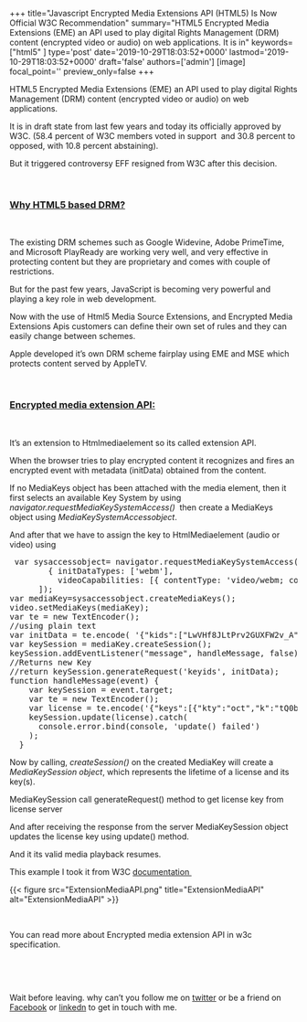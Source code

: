 +++
title="Javascript Encrypted Media Extensions API (HTML5) Is Now Official W3C Recommendation"
summary="HTML5 Encrypted Media Extensions (EME) an API used to play digital Rights Management (DRM) content (encrypted video or audio) on web applications. It is in"
keywords=["html5"
]
type='post'
date='2019-10-29T18:03:52+0000'
lastmod='2019-10-29T18:03:52+0000'
draft='false'
authors=['admin']
[image]
focal_point=''
preview_only=false
+++


HTML5 Encrypted Media Extensions (EME) an API used to play digital Rights Management (DRM) content (encrypted video or audio) on web applications.

It is in draft&nbsp;state from last few years and today its officially approved by W3C. (58.4 percent of W3C members voted in support &nbsp;and 30.8 percent to opposed, with 10.8 percent abstaining).

But it triggered controversy EFF resigned from W3C after this decision.

&nbsp;

### <span style="text-decoration: underline;">Why HTML5 based DRM?</span>

&nbsp;

The existing DRM schemes such as Google Widevine, Adobe PrimeTime, and Microsoft PlayReady are working very well, and very effective in protecting content but they are proprietary and comes with couple of restrictions.

But for the past few years, JavaScript is becoming very powerful and playing a key role in web development.

Now with the&nbsp;use of Html5 Media Source Extensions, and Encrypted Media Extensions Apis customers can define their own set of rules and they can easily change between schemes.

Apple developed it’s own DRM scheme fairplay using EME and MSE which protects content served by AppleTV.

&nbsp;

### <span style="text-decoration: underline;">Encrypted media extension API:</span>

&nbsp;

It’s an extension to Htmlmediaelement so its called extension API.

When the browser tries to play encrypted content it recognizes and fires an encrypted event with metadata (initData) obtained from the content.

If no MediaKeys object has been attached with the media element, then it first selects an available Key System by using <em>navigator.requestMediaKeySystemAccess() &nbsp;</em>then create a MediaKeys object using <em>MediaKeySystemAccessobject</em>.

And after that we have to assign the key to HtmlMediaelement (audio or video) using

<pre>&nbsp;<span class="javascript">var sysaccessobject= navigator.requestMediaKeySystemAccess(<span class="hljs-string">'org.w3.clearkey'</span>, [
        { <span class="hljs-attr">initDataTypes</span>: [<span class="hljs-string">'webm'</span>],
          <span class="hljs-attr">videoCapabilities</span>: [{ <span class="hljs-attr">contentType</span>: <span class="hljs-string">'video/webm; codecs="vp8"'</span> }] }
      ]);
var mediaKey=sysaccessobject.</span><span class="javascript">createMediaKeys();
</span><span class="javascript">video.setMediaKeys(mediaKey);
</span><span class="javascript"><span class="hljs-keyword">var</span> te = <span class="hljs-keyword">new</span> TextEncoder();
//using plain text
<span class="hljs-keyword">var</span> initData = te.encode( <span class="hljs-string">'{"kids":["LwVHf8JLtPrv2GUXFW2v_A"]}'</span>);
<span class="hljs-keyword">var</span> keySession = mediaKey.createSession();
keySession.addEventListener(<span class="hljs-string">"message"</span>, handleMessage, <span class="hljs-literal">false</span>);
//Returns new Key
<span class="hljs-keyword">//return</span> keySession.generateRequest(<span class="hljs-string">'keyids'</span>, initData);
</span><span class="javascript"><span class="hljs-function"><span class="hljs-keyword">function</span> <span class="hljs-title">handleMessage</span>(<span class="hljs-params">event</span>) </span>{
    <span class="hljs-keyword">var</span> keySession = event.target;
    <span class="hljs-keyword">var</span> te = <span class="hljs-keyword">new</span> TextEncoder();
    <span class="hljs-keyword">var</span> license = te.encode(<span class="hljs-string">'{"keys":[{"kty":"oct","k":"tQ0bJVWb6b0KPL6KtZIy_A","kid":"LwVHf8JLtPrv2GUXFW2v_A"}],"type":"temporary"}'</span>);
    keySession.update(license).catch(
      <span class="hljs-built_in">console</span>.error.bind(<span class="hljs-built_in">console</span>, <span class="hljs-string">'update() failed'</span>)
    );
  }</span></pre>

Now by calling, <em>createSession()</em> on the created MediaKey will create a <em>MediaKeySession object</em>, which represents the lifetime of a license and its key(s).

MediaKeySession call generateRequest() method to get license key from license server

And after receiving the response from the server&nbsp;MediaKeySession object updates the license key using update() method.

And it its valid media playback resumes.

This example I took it from W3C <a href="https://www.w3.org/TR/encrypted-media/" target="_blank" rel="noopener">documentation&nbsp;</a>

{{< figure src="ExtensionMediaAPI.png" title="ExtensionMediaAPI" alt="ExtensionMediaAPI" >}}

&nbsp;

You can read more about&nbsp;Encrypted media extension API in w3c specification.

&nbsp;

&nbsp;

Wait before leaving.
why can’t you follow me on <a href="https://twitter.com/arungudelli" target="_blank" rel="noopener">twitter</a> or be a friend on <a href="https://www.facebook.com/gudelliArun" target="_blank" rel="noopener">Facebook</a> or  <a href="https://www.linkedin.com/in/arungudelli/" target="_blank" rel="noopener">linkedn</a> to get in touch with me.







